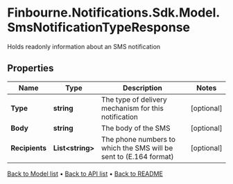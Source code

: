 # Finbourne.Notifications.Sdk.Model.SmsNotificationTypeResponse
Holds readonly information about an SMS notification

## Properties

Name | Type | Description | Notes
------------ | ------------- | ------------- | -------------
**Type** | **string** | The type of delivery mechanism for this notification | [optional] 
**Body** | **string** | The body of the SMS | [optional] 
**Recipients** | **List&lt;string&gt;** | The phone numbers to which the SMS will be sent to (E.164 format) | [optional] 

[Back to Model list](../README.md#documentation-for-models) &#8226; [Back to API list](../README.md#documentation-for-api-endpoints) &#8226; [Back to README](../README.md)

